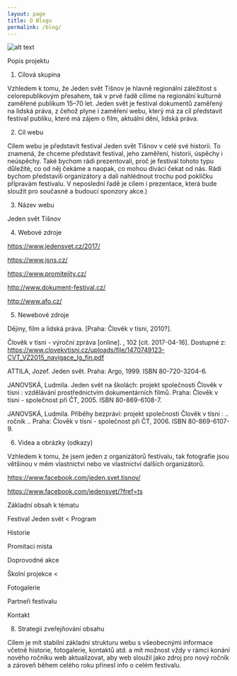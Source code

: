 ```yaml
---
layout: page
title: O Blogu
permalink: /blog/
---
```


![alt text](http://i.imgur.com/UF9NYkK.jpg "Header")

Popis projektu 

1. Cílová skupina 

Vzhledem k tomu, že Jeden svět Tišnov je hlavně regionální záležitost s celorepublikovým přesahem, tak v prvé řadě cílíme na regionální kulturně zaměřené publikum 15–70 let. Jeden svět je festival dokumentů zaměřený na lidská práva, z čehož plyne i zaměření webu, který má za cíl představit festival publiku, které má zájem o film, aktuální dění, lidská práva.

2. Cíl webu 

Cílem webu je představit festival Jeden svět Tišnov v celé své historii. To znamená, že chceme představit festival, jeho zaměření, historii, úspěchy i neúspěchy. Také bychom rádi prezentovali, proč je festival tohoto typu důležité, co od něj čekáme a naopak, co mohou diváci čekat od nás. Rádi bychom představili organizátory a dali nahlédnout trochu pod pokličku přípravám festivalu. V neposlední řadě je cílem i prezentace, která bude sloužit pro současné a budoucí sponzory akce.) 

3. Název webu 

Jeden svět Tišnov 

4. Webové zdroje
                
https://www.jedensvet.cz/2017/
          

https://www.jsns.cz/
         

https://www.promitejity.cz/
      
          
http://www.dokument-festival.cz/
          

http://www.afo.cz/
        
  
5. Newebové zdroje                 
    

  Dějiny, film a lidská práva. [Praha: Člověk v tísni, 2010?]. 
          
  Člověk v tísni - výroční zpráva [online]. , 102 [cit. 2017-04-16]. Dostupné z: https://www.clovekvtisni.cz/uploads/file/1470749123-CVT_VZ2015_navigace_lg_fin.pdf

                  
  ATTILA, Jozef. Jeden svět. Praha: Argo, 1999. ISBN 80-720-3204-6.
      
          
  JANOVSKÁ, Ludmila. Jeden svět na školách: projekt společnosti Člověk v tísni : vzdělávání prostřednictvím dokumentárních filmů. Praha: Člověk v tísni - společnost při ČT, 2005. ISBN 80-869-6108-7.</li>

             
  JANOVSKÁ, Ludmila. Příběhy bezpráví: projekt společnosti Člověk v tísni : .. ročník .. Praha: Člověk v tísni - společnost při ČT, 2006. ISBN 80-869-6107-9.</li>

                
6. Videa a obrázky (odkazy) 
    
                
             
Vzhledem k tomu, že jsem jeden z organizátorů festivalu, tak fotografie jsou většinou v mém vlastnictví nebo ve vlastnictví dalších organizátorů.

https://www.facebook.com/jeden.svet.tisnov/
          
  
https://www.facebook.com/jedensvet/?fref=ts
          

 Základní obsah k tématu 
              
         

 Festival Jeden svět
                     <
 Program
          
          
Historie
          
 Promítací místa
          
          
Doprovodné akce 
          
 Školní projekce
                     < 
          
Fotogalerie  
          
Partneři festivalu
                    
          
 Kontakt   
          

 8. Strategii zveřejňování obsahu 

 Cílem je mít stabilní základní strukturu webu s všeobecnými informace včetně historie, fotogalerie, kontaktů atd. a mít možnost vždy v rámci konání nového ročníku web aktualizovat, aby web sloužil jako zdroj pro nový ročník a zároveň během celého roku přinesl info o celém festivalu. 
    